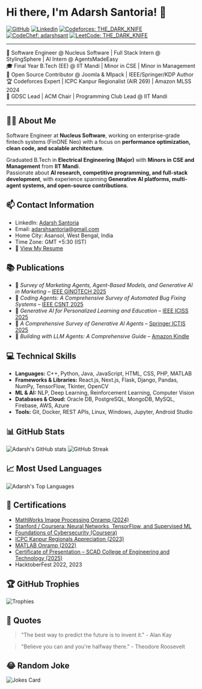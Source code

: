 <!-- Your title -->
# Hi there, I'm Adarsh Santoria! 👋

<!-- Your badges -->
[![GitHub](https://img.shields.io/github/followers/adarshsantoria?label=Follow&style=social)](https://github.com/adarshsantoria)
[![Linkedin](https://img.shields.io/badge/-AdarshSantoria-blue?style=flat&logo=Linkedin&logoColor=white&link=https://www.linkedin.com/in/adarsh-santoria/)](https://www.linkedin.com/in/adarsh-santoria-2aa61b236/)
[![Codeforces: THE_DARK_KNIFE](https://img.shields.io/badge/Codeforces-THE_DARK_KNIFE-FFA500?style=flat-square&logo=codeforces)](https://codeforces.com/profile/THE_DARK_KNIFE)
[![CodeChef: adarshsant](https://img.shields.io/badge/CodeChef-adarshsant-5B4638?style=flat-square&logo=codechef)](https://www.codechef.com/users/adarshsant)
[![LeetCode: THE_DARK_KNIFE](https://img.shields.io/badge/LeetCode-THE__DARK__KNIFE-FFA116?style=flat-square&logo=leetcode)](https://leetcode.com/THE_DARK_KNIFE/)

---

💼 Software Engineer @ Nucleus Software | Full Stack Intern @ StylingSphere | AI Intern @ AgentsMadeEasy  
🎓 Final Year B.Tech (EE) @ IIT Mandi | Minor in CSE | Minor in Management  
🧠 Open Source Contributor @ Joomla & Mlpack | IEEE/Springer/KDP Author  
🏆 Codeforces Expert | ICPC Kanpur Regionalist (AIR 269) | Amazon MLSS 2024  
🎯 GDSC Lead | ACM Chair | Programming Club Lead @ IIT Mandi

---

<!-- Your introduction -->
## 👨‍💻 About Me

Software Engineer at **Nucleus Software**, working on enterprise-grade fintech systems (FinONE Neo) with a focus on **performance optimization, clean code, and scalable architecture**.  

Graduated B.Tech in **Electrical Engineering (Major)** with **Minors in CSE and Management** from **IIT Mandi**.  
Passionate about **AI research, competitive programming, and full-stack development**, with experience spanning **Generative AI platforms, multi-agent systems, and open-source contributions**.  

<!-- Your contact information -->
## 📫 Contact Information

- LinkedIn: [Adarsh Santoria](https://www.linkedin.com/in/adarsh-santoria-2aa61b236/)
- Email: adarshsantoria@gmail.com
- Home City: Asansol, West Bengal, India
- Time Zone: GMT +5:30 (IST)
- 📄 [View My Resume](https://drive.google.com/file/d/1wFDfdhyjONBySU6Hm5VdEj_MD6gKrCmu/view?usp=drive_link)  

## 📚 Publications

- 📘 *Survey of Marketing Agents, Agent-Based Models, and Generative AI in Marketing* – [IEEE GINOTECH 2025](https://ieeexplore.ieee.org/document/11076643)
- 📘 *Coding Agents: A Comprehensive Survey of Automated Bug Fixing Systems* – [IEEE CSNT 2025](https://ieeexplore.ieee.org/abstract/document/10968728)  
- 📗 *Generative AI for Personalized Learning and Education* – [IEEE ICISS 2025](https://ieeexplore.ieee.org/document/11076239)
- 📙 *A Comprehensive Survey of Generative AI Agents* – [Springer ICTIS 2025](https://ictisthailand.com/)
- 📕 *Building with LLM Agents: A Comprehensive Guide* – [Amazon Kindle](https://www.amazon.in/dp/B0DSTV1H9X)

<!-- Your technical skills -->
## 💻 Technical Skills

- **Languages:** C++, Python, Java, JavaScript, HTML, CSS, PHP, MATLAB  
- **Frameworks & Libraries:** React.js, Next.js, Flask, Django, Pandas, NumPy, TensorFlow, Tkinter, OpenCV  
- **ML & AI:** NLP, Deep Learning, Reinforcement Learning, Computer Vision  
- **Databases & Cloud:** Oracle DB, PostgreSQL, MongoDB, MySQL, Firebase, AWS, Azure  
- **Tools:** Git, Docker, REST APIs, Linux, Windows, Jupyter, Android Studio

<!-- Your GitHub stats -->
## 📊 GitHub Stats

![Adarsh's GitHub stats](https://github-readme-stats.vercel.app/api?username=adarshsantoria&show_icons=true&theme=radical)
![GitHub Streak](https://streak-stats.demolab.com?user=adarshsantoria&theme=radical)


<!-- Your most used languages -->
## 📈 Most Used Languages

![Adarsh's Top Languages](https://github-readme-stats.vercel.app/api/top-langs/?username=adarshsantoria&layout=compact&theme=radical)

## 🔹 Certifications
- [MathWorks Image Processing Onramp (2024)](https://matlabacademy.mathworks.com/progress/share/certificate.html?id=2d450315-b115-4b86-a470-ae5606ad2b70&)  
- [Stanford / Coursera: Neural Networks, TensorFlow, and Supervised ML](https://www.coursera.org/account/accomplishments/verify/KG4566MZ2NQS?utm_source=link&utm_medium=certificate&utm_content=cert_image&utm_campaign=sharing_cta&utm_product=course)  
- [Foundations of Cybersecurity (Coursera)](https://coursera.org/share/59a5c0e5cd414b8b54756c45df1352af)  
- [ICPC Kanpur Regionals Appreciation (2023)](https://codedrills.io/contests/icpc-india-preliminary-2023/scoreboard)  
- [MATLAB Onramp (2022)](https://matlabacademy.mathworks.com/progress/share/certificate.html?id=f9526e3d-6596-4517-af5b-d7ea5edb340f&)  
- [Certificate of Presentation – SCAD College of Engineering and Technology (2025)](https://drive.google.com/file/d/1XGr57A_h8yEy0Bm91vCnhYk0jabr2P12/view)  
- HacktoberFest 2022, 2023  

## 🏆 GitHub Trophies

![Trophies](https://github-profile-trophy.vercel.app/?username=adarshsantoria&theme=radical&no-frame=true&margin-w=10)

<!-- Your quotes -->
## 💬 Quotes

> "The best way to predict the future is to invent it." - Alan Kay

> "Believe you can and you're halfway there." - Theodore Roosevelt

<!-- Your random joke -->
## 😂 Random Joke

![Jokes Card](https://readme-jokes.vercel.app/api)

